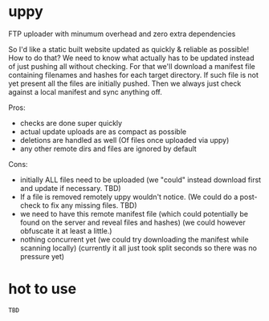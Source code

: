 # uppy
FTP uploader with minumum overhead and zero extra dependencies

So I'd like a static built website updated as quickly & reliable as possible! How to do that?
We need to know what actually has to be updated instead of just pushing all without
checking. For that we'll download a manifest file containing filenames and hashes for each
target directory. If such file is not yet present all the files are initially
pushed. Then we always just check against a local manifest and sync anything off.

Pros:
 * checks are done super quickly
 * actual update uploads are as compact as possible
 * deletions are handled as well (Of files once uploaded via uppy)
 * any other remote dirs and files are ignored by default

Cons:
 * initially ALL files need to be uploaded (we "could" instead download first
   and update if necessary. TBD)
 * If a file is removed remotely uppy wouldn't notice. (We could do a post-
   check to fix any missing files. TBD)
 * we need to have this remote manifest file (which could potentially be found
   on the server and reveal files and hashes) (we could however obfuscate it at
   least a little.)
 * nothing concurrent yet (we could try downloading the manifest while scanning locally) (currently it all just took split seconds so there was no pressure yet)

# hot to use

`TBD`
